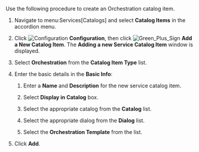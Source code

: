 Use the following procedure to create an Orchestration catalog item.

1.  Navigate to menu:Services\[Catalogs\] and select **Catalog Items**
    in the accordion menu.

2.  Click ![Configuration](1847.png) **Configuration**, then click
    ![Green\_Plus\_Sign](1848.png) **Add a New Catalog Item**. The
    **Adding a new Service Catalog Item** window is displayed.

3.  Select **Orchestration** from the **Catalog Item Type** list.

4.  Enter the basic details in the **Basic Info**:
    
    1.  Enter a **Name** and **Description** for the new service catalog
        item.
    
    2.  Select **Display in Catalog** box.
    
    3.  Select the appropriate catalog from the **Catalog** list.
    
    4.  Select the appropriate dialog from the **Dialog** list.
    
    5.  Select the **Orchestration Template** from the list.

5.  Click **Add**.
